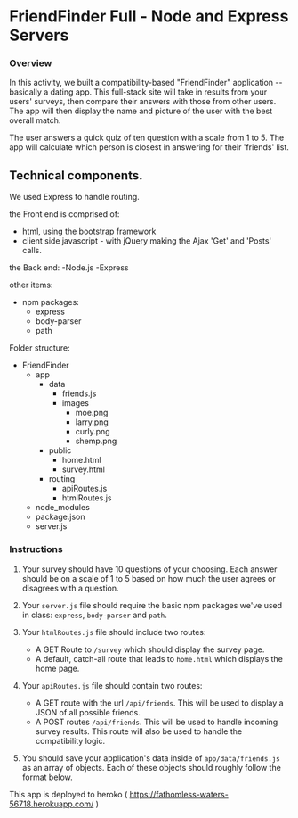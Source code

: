 
# FriendFinder Full  - Node and Express Servers 

 
### Overview

In this activity, we built a compatibility-based "FriendFinder" application -- basically a dating app. This full-stack site will take in results from your users' surveys, then compare their answers with those from other users. The app will then display the name and picture of the user with the best overall match. 

The user answers a quick quiz of ten question with a scale from 1 to 5.
The app will calculate which person is closest in answering for their 'friends' list.




## Technical components.
 We used Express to handle routing.

the Front end is comprised of: 
- html,  using the bootstrap framework
- client side javascript - with jQuery making the Ajax  'Get' and 'Posts' calls.

the Back end: 
-Node.js 
-Express


 other items: 
- npm packages: 
    * express
    * body-parser
    * path




 Folder structure: 
 - FriendFinder
    - app
      - data
        - friends.js
        - images
            - moe.png
            - larry.png
            - curly.png
            - shemp.png
      - public
        - home.html
        - survey.html
      - routing
        - apiRoutes.js
        - htmlRoutes.js
    - node_modules
    - package.json
    - server.js



### Instructions

1. Your survey should have 10 questions of your choosing. Each answer should be on a scale of 1 to 5 based on how much the user agrees or disagrees with a question.

2. Your `server.js` file should require the basic npm packages we've used in class: `express`, `body-parser` and `path`.

3. Your `htmlRoutes.js` file should include two routes:

   * A GET Route to `/survey` which should display the survey page.
   * A default, catch-all route that leads to `home.html` which displays the home page. 

4. Your `apiRoutes.js` file should contain two routes:

   * A GET route with the url `/api/friends`. This will be used to display a JSON of all possible friends.
   * A POST routes `/api/friends`. This will be used to handle incoming survey results. This route will also be used to handle the compatibility logic. 

5. You should save your application's data inside of `app/data/friends.js` as an array of objects. Each of these objects should roughly follow the format below.


This app is deployed to heroko ( https://fathomless-waters-56718.herokuapp.com/ )
